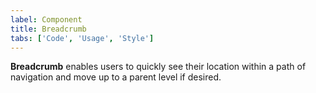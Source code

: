 ```yaml
---
label: Component
title: Breadcrumb
tabs: ['Code', 'Usage', 'Style']
---
```


<page-intro>**Breadcrumb** enables users to quickly see their location within a path of navigation and move up to a parent level if desired.</page-intro>

<component 
    name="Breadcrumb"
    component="breadcrumb" 
    variation="breadcrumb"
    codepen="eevVxq"
    hasReactVersion="true" 
    >
</component>

<component-docs component="breadcrumb"></component-docs>